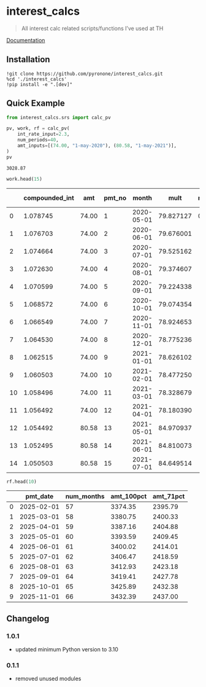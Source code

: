 # interest_calcs


<!-- ... -->

> All interest calc related scripts/functions I’ve used at TH

[Documentation](https://pyronone.github.io/interest_calcs/index.html)

## Installation

    !git clone https://github.com/pyronone/interest_calcs.git
    %cd './interest_calcs'
    !pip install -e ".[dev]"

## Quick Example

``` python
from interest_calcs.srs import calc_pv

pv, work, rf = calc_pv(
    int_rate_input=2.3,
    num_periods=40,
    amt_inputs=[(74.00, "1-may-2020"), (80.58, "1-may-2021")],
)
pv
```

    3028.87

``` python
work.head(15)
```

<div>
<style scoped>
    .dataframe tbody tr th:only-of-type {
        vertical-align: middle;
    }
&#10;    .dataframe tbody tr th {
        vertical-align: top;
    }
&#10;    .dataframe thead th {
        text-align: right;
    }
</style>

|     | compounded_int | amt   | pmt_no | month      | mult      | monthly_rate | pv@1-may-2020 |
|-----|----------------|-------|--------|------------|-----------|--------------|---------------|
| 0   | 1.078745       | 74.00 | 1      | 2020-05-01 | 79.827127 | 0.001897     | 3028.871251   |
| 1   | 1.076703       | 74.00 | 2      | 2020-06-01 | 79.676001 |              |               |
| 2   | 1.074664       | 74.00 | 3      | 2020-07-01 | 79.525162 |              |               |
| 3   | 1.072630       | 74.00 | 4      | 2020-08-01 | 79.374607 |              |               |
| 4   | 1.070599       | 74.00 | 5      | 2020-09-01 | 79.224338 |              |               |
| 5   | 1.068572       | 74.00 | 6      | 2020-10-01 | 79.074354 |              |               |
| 6   | 1.066549       | 74.00 | 7      | 2020-11-01 | 78.924653 |              |               |
| 7   | 1.064530       | 74.00 | 8      | 2020-12-01 | 78.775236 |              |               |
| 8   | 1.062515       | 74.00 | 9      | 2021-01-01 | 78.626102 |              |               |
| 9   | 1.060503       | 74.00 | 10     | 2021-02-01 | 78.477250 |              |               |
| 10  | 1.058496       | 74.00 | 11     | 2021-03-01 | 78.328679 |              |               |
| 11  | 1.056492       | 74.00 | 12     | 2021-04-01 | 78.180390 |              |               |
| 12  | 1.054492       | 80.58 | 13     | 2021-05-01 | 84.970937 |              |               |
| 13  | 1.052495       | 80.58 | 14     | 2021-06-01 | 84.810073 |              |               |
| 14  | 1.050503       | 80.58 | 15     | 2021-07-01 | 84.649514 |              |               |

</div>

``` python
rf.head(10)
```

<div>
<style scoped>
    .dataframe tbody tr th:only-of-type {
        vertical-align: middle;
    }
&#10;    .dataframe tbody tr th {
        vertical-align: top;
    }
&#10;    .dataframe thead th {
        text-align: right;
    }
</style>

|     | pmt_date   | num_months | amt_100pct | amt_71pct |
|-----|------------|------------|------------|-----------|
| 0   | 2025-02-01 | 57         | 3374.35    | 2395.79   |
| 1   | 2025-03-01 | 58         | 3380.75    | 2400.33   |
| 2   | 2025-04-01 | 59         | 3387.16    | 2404.88   |
| 3   | 2025-05-01 | 60         | 3393.59    | 2409.45   |
| 4   | 2025-06-01 | 61         | 3400.02    | 2414.01   |
| 5   | 2025-07-01 | 62         | 3406.47    | 2418.59   |
| 6   | 2025-08-01 | 63         | 3412.93    | 2423.18   |
| 7   | 2025-09-01 | 64         | 3419.41    | 2427.78   |
| 8   | 2025-10-01 | 65         | 3425.89    | 2432.38   |
| 9   | 2025-11-01 | 66         | 3432.39    | 2437.00   |

</div>

## Changelog

### 1.0.1

- updated minimum Python version to 3.10

### 0.1.1

- removed unused modules
